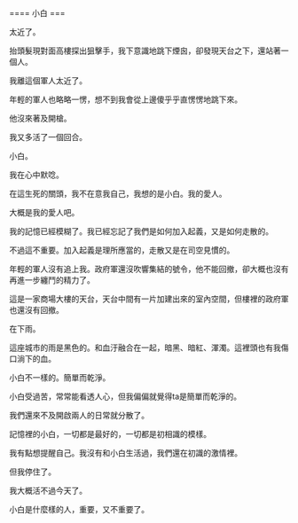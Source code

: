 ==== 小白 ===

太近了。

抬頭髮現對面高樓探出狙擊手，我下意識地跳下煙囪，卻發現天台之下，還站著一個人。

我離這個軍人太近了。

年輕的軍人也略略一愣，想不到我會從上邊傻乎乎直愣愣地跳下來。

他沒來著及開槍。

我又多活了一個回合。

小白。

我在心中默唸。

在這生死的關頭，我不在意我自己，我想的是小白。我的愛人。

大概是我的愛人吧。

我的記憶已經模糊了。我已經忘記了我們是如何加入起義，又是如何走散的。

不過這不重要。加入起義是理所應當的，走散又是在司空見慣的。

年輕的軍人沒有追上我。政府軍還沒吹響集結的號令，他不能回撤，卻大概也沒有再進一步纏鬥的精力了。

這是一家商場大樓的天台，天台中間有一片加建出來的室內空間，但樓裡的政府軍也還沒有回撤。

在下雨。

這座城市的雨是黑色的。和血汙融合在一起，暗黑、暗紅、渾濁。這裡頭也有我傷口淌下的血。

小白不一樣的。簡單而乾淨。

小白受過苦，常常能看透人心，但我偏偏就覺得ta是簡單而乾淨的。

我們還來不及開啟兩人的日常就分散了。

記憶裡的小白，一切都是最好的，一切都是初相識的模樣。

我有點想提醒自己。我沒有和小白生活過，我們還在初識的激情裡。

但我停住了。

我大概活不過今天了。

小白是什麼樣的人，重要，又不重要了。